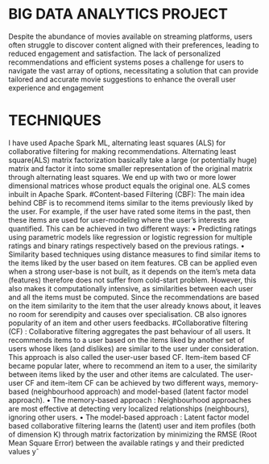 #  BIG DATA ANALYTICS PROJECT
Despite the abundance of movies available on streaming platforms, users often struggle to discover content aligned with their preferences, leading to reduced engagement and satisfaction. The lack of personalized recommendations and efficient systems poses a challenge for users to navigate the vast array of options, necessitating a solution that can provide tailored and accurate movie suggestions to enhance the overall user experience and engagement
# TECHNIQUES
I have used Apache Spark ML, alternating least squares (ALS) for collaborative filtering for making recommendations. Alternating least square(ALS) matrix factorization basically take a large (or potentially huge) matrix and factor it into some smaller representation of the original matrix through alternating least squares. We end up with two or more lower dimensional matrices whose product equals the original one. ALS comes inbuilt in Apache Spark.
#Content-based Filtering (CBF):
The main idea behind CBF is to recommend items similar to the items previously liked by the user. For example, if the user have rated some items in the past, then these items are used for user-modeling where the user’s interests are quantified.
This can be achieved in two different ways:
•	Predicting ratings using parametric models like regression or logistic regression for multiple ratings and binary ratings respectively based on the previous ratings.
•	Similarity based techniques using distance measures to find similar items to the items liked by the user based on item features.
CB can be applied even when a strong user-base is not built, as it depends on the item’s meta data (features) therefore does not suffer from cold-start problem. However, this also makes it computationally intensive, as similarities between each user and all the items must be computed. Since the recommendations are based on the item similarity to the item that the user already knows about, it leaves no room for serendipity and causes over specialisation. CB also ignores popularity of an item and other users feedbacks.
#Collaborative filtering (CF) :
Collaborative filtering aggregates the past behaviour of all users. It recommends items to a user based on the items liked by another set of users whose likes (and dislikes) are similar to the user under consideration. This approach is also called the user-user based CF. Item-item based CF became popular later, where to recommend an item to a user, the similarity between items liked by the user and other items are calculated.
The user-user CF and item-item CF can be achieved by two different ways, memory-based (neighbourhood approach) and model-based (latent factor model approach).
•	The memory-based approach : Neighbourhood approaches are most effective at detecting very localized relationships (neighbours), ignoring other users.
•	The model-based approach : Latent factor model based collaborative filtering learns the (latent) user and item profiles (both of dimension K) through matrix factorization by minimizing the RMSE (Root Mean Square Error) between the available ratings y and their predicted values yˆ
